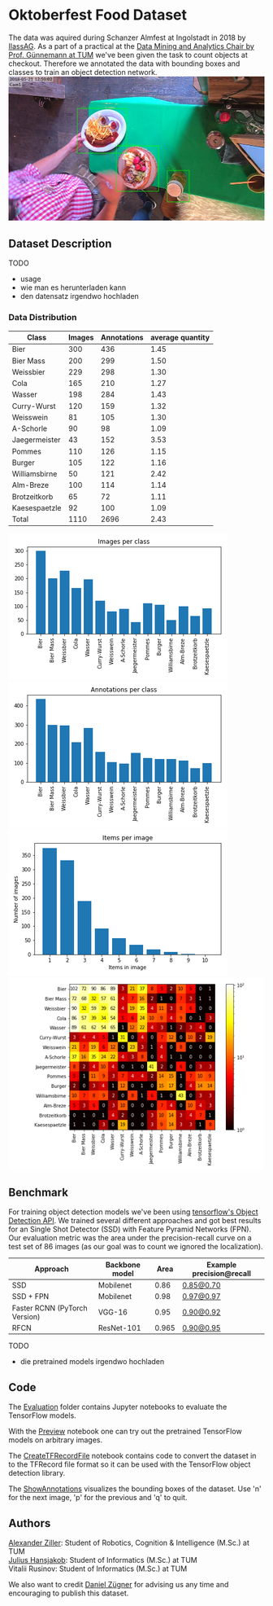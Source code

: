 # Oktoberfest Food Dataset
The data was aquired during Schanzer Almfest at Ingolstadt in 2018 by [IlassAG](https://www.ilass.com). As a part of a practical at the [Data Mining and Analytics Chair by Prof. Günnemann at TUM](https://www.kdd.in.tum.de) we've been given the task to count objects at checkout. Therefore we annotated the data with bounding boxes and classes to train an object detection network.
![Annotated image](images/example_annotated.png)

## Dataset Description
TODO
- usage
- wie man es herunterladen kann
- den datensatz irgendwo hochladen

### Data Distribution

Class | Images | Annotations | average quantity
 --- | --- | --- | ---
Bier | 300 | 436 | 1.45 
Bier Mass | 200 | 299 | 1.50 
Weissbier | 229 | 298 | 1.30 
Cola | 165 | 210 | 1.27 
Wasser | 198 | 284 | 1.43 
Curry-Wurst | 120 | 159 | 1.32 
Weisswein | 81 | 105 | 1.30 
A-Schorle | 90 | 98 | 1.09 
Jaegermeister | 43 | 152 | 3.53 
Pommes | 110 | 126 | 1.15 
Burger | 105 | 122 | 1.16 
Williamsbirne | 50 | 121 | 2.42 
Alm-Breze | 100 | 114 | 1.14 
Brotzeitkorb | 65 | 72 | 1.11 
Kaesespaetzle | 92 | 100 | 1.09 
Total | 1110 | 2696 | 2.43

![Images per class](images/images_per_class.png) \
![Annotations per class](images/annotations_per_class.png) \
![Items per image](images/items_per_image.png) \
![Occurance heat map](images/Occurance_heatmap.png)

## Benchmark
For training object detection models we've been using [tensorflow's Object Detection API](https://github.com/tensorflow/models/tree/master/research/object_detection). We trained several different approaches and got best results for an Single Shot Detector (SSD) with Feature Pyramid Networks (FPN). Our evaluation metric was the area under the precision-recall curve on a test set of 86 images (as our goal was to count we ignored the localization). 

Approach | Backbone model | Area | Example precision@recall
 --- | --- | --- | ---
SSD | Mobilenet | 0.86 | 0.85@0.70
SSD + FPN | Mobilenet | 0.98 | 0.97@0.97
Faster RCNN (PyTorch Version) | VGG-16 | 0.95 | 0.90@0.92
RFCN | ResNet-101 | 0.965 | 0.90@0.95

TODO
- die pretrained models irgendwo hochladen

## Code
The [Evaluation](evaluation) folder contains Jupyter notebooks to evaluate the TensorFlow models.

With the [Preview](Preview.ipynb) notebook one can try out the pretrained TensorFlow models on arbitrary images.

The [CreateTFRecordFile](CreateTFRecordFile.ipynb) notebook contains code to convert the dataset in to the TFRecord file format so it can be used with the TensorFlow object detection library.

The [ShowAnnotations](ShowAnnotations.py) visualizes the bounding boxes of the dataset. Use 'n' for the next image, 'p' for the previous and 'q' to quit. 

## Authors
[Alexander Ziller](https://github.com/a1302z): Student of Robotics, Cognition & Intelligence (M.Sc.) at TUM \
[Julius Hansjakob](https://github.com/polarbart): Student of Informatics (M.Sc.) at TUM \
Vitalii Rusinov: Student of Informatics (M.Sc.) at TUM 

We also want to credit [Daniel Zügner](https://github.com/danielzuegner) for advising us any time and encouraging to publish this dataset. 
